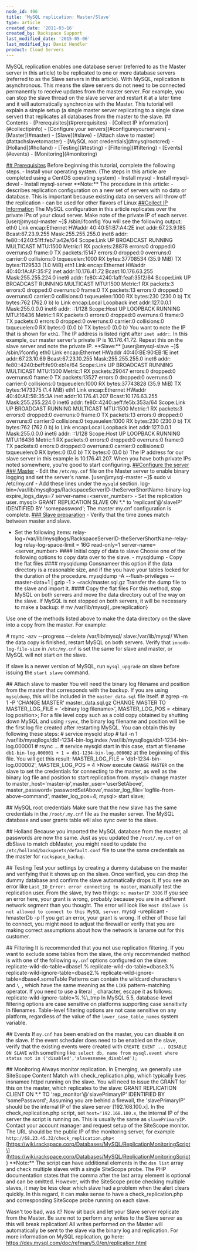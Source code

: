 ```yaml
---
node_id: 406
title: 'MySQL replication: Master/Slave'
type: article
created_date: '2011-03-16'
created_by: Rackspace Support
last_modified_date: '2015-05-06'
last_modified_by: David Hendler
product: Cloud Servers
---
```


MySQL replication enables one database server (referred to as the Master
server in this article) to be replicated to one or more database servers
(referred to as the Slave servers in this article). With MySQL,
replication is asynchronous. This means the slave servers do not need to
be connected permanently to receive updates from the master server. For
example, you can stop the slave thread on the slave server and restart
it at a later time and it will automatically synchronize with the
Master. This tutorial will explain a simple setup (a single master
server replicating to a single slave server) that replicates all
databases from the master to the slave. \#\# Contents -
\[Prerequisites\](\#prerequisites) - \[Collect IP
information\](\#collectipinfo) - \[Configure your
servers\](\#configureyourservers) - \[Master\](\#master) -
\[Slave\](\#slave) - \[Attach slave to master\](\#attachslavetomaster) -
\[MySQL root credentials\](\#mysqlrootcred) - \[Holland\](\#holland) -
\[Testing\](\#testing) - \[Filtering\](\#filtering) -
\[Events\](\#events) - \[Monitoring\](\#monitoring)



[\#\# Prerequisites]() Before beginning this tutorial, complete the
following steps. - Install your operating system. (The steps in this
article are completed using a CentOS operating system) - Install mysql -
Install mysql-devel - Install mysql-server \*\*Note:\*\* The procedure
in this article: - describes replication configuration on a new set of
servers with no data or database. This is important because existing
data on servers will throw off the replication - can be used for other
flavors of Linux [\#\#Collect IP Information]() The MySQL configuration
in this article replicates over the private IPs of your cloud server.
Make note of the private IP of each server. \[user@mysql-master \~\]\$
/sbin/ifconfig You will see the following output: eth0 Link
encap:Ethernet HWaddr 40:40:51:B7:A4:2E inet addr:67.23.9.185
Bcast:67.23.9.255 Mask:255.255.255.0 inet6 addr:
fe80::4240:51ff:feb7:a42e/64 Scope:Link UP BROADCAST RUNNING MULTICAST
MTU:1500 Metric:1 RX packets:28878 errors:0 dropped:0 overruns:0 frame:0
TX packets:15147 errors:0 dropped:0 overruns:0 carrier:0 collisions:0
txqueuelen:1000 RX bytes:37708534 (35.9 MiB) TX bytes:1129533 (1.0 MiB)
eth1 Link encap:Ethernet HWaddr 40:40:1A:AF:35:F2 inet addr:10.176.41.72
Bcast:10.176.63.255 Mask:255.255.224.0 inet6 addr:
fe80::4240:1aff:feaf:35f2/64 Scope:Link UP BROADCAST RUNNING MULTICAST
MTU:1500 Metric:1 RX packets:3 errors:0 dropped:0 overruns:0 frame:0 TX
packets:13 errors:0 dropped:0 overruns:0 carrier:0 collisions:0
txqueuelen:1000 RX bytes:230 (230.0 b) TX bytes:762 (762.0 b) lo Link
encap:Local Loopback inet addr:127.0.0.1 Mask:255.0.0.0 inet6 addr:
::1/128 Scope:Host UP LOOPBACK RUNNING MTU:16436 Metric:1 RX packets:0
errors:0 dropped:0 overruns:0 frame:0 TX packets:0 errors:0 dropped:0
overruns:0 carrier:0 collisions:0 txqueuelen:0 RX bytes:0 (0.0 b) TX
bytes:0 (0.0 b) You want to note the IP that is shown for `eth1`. The IP
address is listed right after `inet addr:`. In this example, our master
server's private IP is 10.176.41.72. Repeat this on the slave server and
note the private IP. \*\*Slave:\*\* \[user@mysql-slave \~\]\$
/sbin/ifconfig eth0 Link encap:Ethernet HWaddr 40:40:BE:90:EB:1E inet
addr:67.23.10.69 Bcast:67.23.10.255 Mask:255.255.255.0 inet6 addr:
fe80::4240:beff:fe90:eb1e/64 Scope:Link UP BROADCAST RUNNING MULTICAST
MTU:1500 Metric:1 RX packets:29047 errors:0 dropped:0 overruns:0 frame:0
TX packets:13527 errors:0 dropped:0 overruns:0 carrier:0 collisions:0
txqueuelen:1000 RX bytes:37743828 (35.9 MiB) TX bytes:1473375 (1.4 MiB)
eth1 Link encap:Ethernet HWaddr 40:40:AE:5B:35:3A inet
addr:10.176.41.207 Bcast:10.176.63.255 Mask:255.255.224.0 inet6 addr:
fe80::4240:aeff:fe5b:353a/64 Scope:Link UP BROADCAST RUNNING MULTICAST
MTU:1500 Metric:1 RX packets:3 errors:0 dropped:0 overruns:0 frame:0 TX
packets:13 errors:0 dropped:0 overruns:0 carrier:0 collisions:0
txqueuelen:1000 RX bytes:230 (230.0 b) TX bytes:762 (762.0 b) lo Link
encap:Local Loopback inet addr:127.0.0.1 Mask:255.0.0.0 inet6 addr:
::1/128 Scope:Host UP LOOPBACK RUNNING MTU:16436 Metric:1 RX packets:0
errors:0 dropped:0 overruns:0 frame:0 TX packets:0 errors:0 dropped:0
overruns:0 carrier:0 collisions:0 txqueuelen:0 RX bytes:0 (0.0 b) TX
bytes:0 (0.0 b) The IP address for our slave server in this example is
10.176.41.207. When you have both private IPs noted somewhere, you're
good to start configuring. [\#\#Configure the server]() [\#\#\#
Master]() - Edit the `/etc/my.cnf` file on the Master server to enable
binary logging and set the server's name. \[user@mysql-master \~\]\$
sudo vi /etc/my.cnf - Add these lines under the `mysqld` section.
log-bin=/var/lib/mysqllogs/RackspaceServerID-theServerShortName-binary-log
expire\_logs\_days=7 server-name=&lt;server\_number&gt; - Set the
replication user. mysql&gt; GRANT REPLICATION SLAVE ON \*.\* to
'replicant'@'slaveIP' IDENTIFIED BY 'somepassword'; The master my.cnf
configuration is complete. [\#\#\# Slave preparation]() - Verify that
the time zones match between master and slave.

- Set the following items:
relay-log=/var/lib/mysqllogs/RackspaceServerID-theServerShortName-relay-log
relay-log-space-limit = 16G read-only=1
server-name=&lt;server\_number&gt; \#\#\#\# Initial copy of data to
slave Choose one of the following options to copy data over to the
slave. - mysqldump - Copy the flat files \#\#\#\# mysqldump Consnameer
this option if the data directory is a reasonable size, and if the you
have your tables locked for the duration of the procedure. mysqldump -A
--flush-privileges --master-data=1 | gzip -1 &gt; \~rack/master.sql.gz
Transfer the dump file to the slave and import it. \#\#\#\# Copy the
flat files For this method, stop MySQL on both servers and move the data
directory out of the way on the slave. If MySQL is not stopped on both
servers, it will be necessary to make a backup: \# mv
/var/lib/mysql{,.prereplication}

Use one of the methods listed above to make the data directory on the
slave into a copy from the master. For example:

\# rsync -azv --progress --delete /var/lib/mysql/ slave:/var/lib/mysql/
When the data copy is finished, restart MySQL on both servers. Verify
that `innodb-log-file-size` in `/etc/my.cnf` is set the same for slave
and master, or MySQL will not start on the slave.

If slave is a newer version of MySQL, run `mysql_upgrade` on slave
before issuing the `start slave` command.



\#\# Attach slave to master You will need the binary log filename and
position from the master that corresponds with the backup. If you are
using `mysqldump`, this will be included in the `master_data.sql` file
itself. \# zgrep -m 1 -P 'CHANGE MASTER' master\_data.sql.gz CHANGE
MASTER TO MASTER\_LOG\_FILE = '&lt;binary log filename&gt;',
MASTER\_LOG\_POS = &lt;binary log position&gt;; For a file level copy
such as a cold copy obtained by shutting down MySQL and using `rsync`,
the binary log filename and position will be the first log file created
after restarting MySQL. You can obtain this by following these steps: \#
service mysqld stop \# tail -n 1
/var/lib/mysqllogs/db1-1234-bin-log.index
/var/lib/mysqllogs/db1-1234-bin-log.000001 \# rsync ... \# service
mysqld start In this case, start at filename
`db1-bin-log.000001 + 1 = db1-1234-bin-log.000002` at the beginning of
this file. You will get this result: MASTER\_LOG\_FILE =
'db1-1234-bin-log.000002', MASTER\_LOG\_POS = 4 &gt;Now execute
`CHANGE MASTER` on the slave to set the credentials for connecting to
the master, as well as the binary log file and position to start
replication from. mysql&gt; change master to
master\_host='master-ip',master\_user='userSetAbove',
master\_password='passwordSetAbove',master\_log\_file='logfile-from-above-command',
master\_log\_pos=4; mysql&gt; start slave;



\#\# MySQL root credentials Make sure that the new slave has the same
credentials in the `/root/.my.cnf` file as the master server. The MySQL
database and user grants table will also sync over to the slave.



\#\# Holland Because you imported the MySQL database from the master,
all passwords are now the same. Just as you updated the `/root/.my.cnf`
on dbSlave to match dbMaster, you might need to update the
`/etc/holland/backupsets/default.conf` file to use the same credentials
as the master for `rackspace_backup`.



\#\# Testing Test your settings by creating a dummy database on the
master and verifying that it shows up on the slave. Once verified, you
can drop the dummy database and confirm the slave automatically drops
it. If you see an error like
`Last_IO_Error: error connecting to master`, manually test the
replication user. From the slave, try two things: `nc masterIP 3306` If
you see an error here, your grant is wrong, probably because you are in
a different network segment than you thought. The error will look like
`Host dbSlave is not allowed to connect to this MySQL server`. mysql
-ureplicant -hmasterDb -p If you get an error, your grant is wrong. If
either of those fail to connect, you might need to adjust the firewall
or verify that you are making correct assumptions about how the network
is laname out for this customer.



\#\# Filtering It is recommended that you not use replication filtering.
If you want to exclude some tables from the slave, the only recommended
method is with one of the following `my.cnf` options configured on the
slave: replicate-wild-do-table=dbase1.% replicate-wild-do-table=dbase3.%
replicate-wild-ignore-table=dbase2.%
replicate-wild-ignore-table=dbase4.someTable Patterns can contain the
wildcard characters `%` and `\_`, which have the same meaning as the
`LIKE` pattern-matching operator. If you need to use a literal `_`
character, escape it as follows: replicate-wild-ignore-table=%.%\\\_tmp
In MySQL 5.5, database-level filtering options are case sensitive on
platforms supporting case sensitivity in filenames. Table-level
filtering options are not case sensitive on any platform, regardless of
the value of the `lower_case_table_names` system variable.



\#\# Events If `my.cnf` has been enabled on the master, you can disable
it on the slave. If the event scheduler does need to be enabled on the
slave, verify that the existing events were created with
`CREATE EVENT ... DISABLE ON SLAVE` with something like:
`select db, name from mysql.event where status not in ('disabled','slavesnamee_disabled');`



\#\# Monitoring Always monitor replication. In Emerging, we generally
use SiteScope Content Match with check\_replication.php, which typically
lives insnamee httpd running on the slave. You will need to issue the
GRANT for this on the master, which replicates to the slave: GRANT
REPLICATION CLIENT ON \*.\* TO 'rep\_monitor'@'slavePrimaryIP'
IDENTIFIED BY 'somePassword'; Assuming you are behind a firewall, the
'slavePrimaryIP' should be the internal IP of the slave server
\[192.168.100.x\]. In the check\_replication.php script, set
`host='192.168.100.x`, the internal IP of the server the script is
running on. This is usually the same as `slavePrimaryIP`. Contact your
account manager and request setup of the SiteScope monitor. The URL
should be the public IP of the monitoring server, for example
`http://68.23.45.32/check_replication.php`&lt;
\[https://wiki.rackspace.corp/Databases/MySQL/ReplicationMonitoringScript\](https://wiki.rackspace.corp/Databases/MySQL/ReplicationMonitoringScript)
\*\*Note:\*\* The script can have additional elements in the `dsn list`
array and check multiple slaves with a single SiteScope probe. The PHP
documentation states that the comma after the last array element is
optional and can be omitted. However, with the SiteScope probe checking
multiple slaves, it may be less clear which slave had a problem when the
alert clears quickly. In this regard, it can make sense to have a
check\_replication.php and corresponding SiteScope probe running on each
slave.

Wasn't too bad, was it? Now sit back and let your Slave server replicate
from the Master. Be sure not to perform any writes to the Slave server
as this will break replication! All writes performed on the Master will
automatically be sent to the slave via the binary log and replication.
For more information on MySQL replication, go here:
<https://dev.mysql.com/doc/refman/5.0/en/replication.html>



